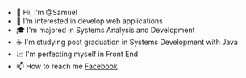 - 👋 Hi, I’m @Samuel
- 👀 I’m interested in develop web applications 
- 🎓 I'm majored in Systems Analysis and Development
- ☕ I'm studying post graduation in Systems Development with Java
- 📈 I'm perfecting myself in Front End
- 📫 How to reach me <a href="https://www.facebook.com/slyr305/" target="_blank">Facebook</a>
